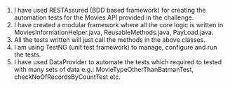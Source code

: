 1.	I have used RESTAssured (BDD based framework) for creating the automation tests for the Movies API provided in the challenge.
2.	I have created a modular framework where all the core logic is written in MoviesInformationHelper.java, ReusableMethods.java, PayLoad.java.
3.	All the tests written will just call the methods in the above classes.
4.	I am using TestNG (unit test framework) to manage, configure and run the tests.
5.	I have used DataProvider to automate the tests which required to tested with many sets of data e.g.:  MovieTypeOtherThanBatmanTest, checkNoOfRecordsByCountTest etc.
